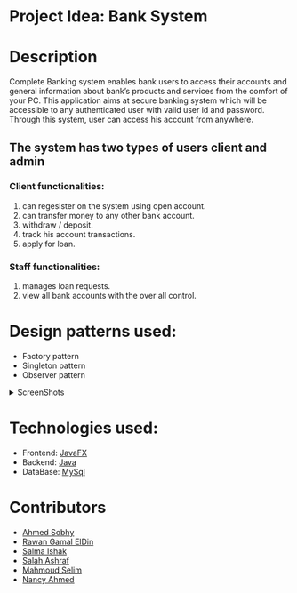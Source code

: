 # Project Idea: Bank System
# Description
<p>
 Complete Banking system enables bank users to access their accounts and general information 
about bank’s products and services from the comfort of your PC. This application aims at secure 
banking system which will be accessible to any authenticated user with valid user id and password. 
Through this system, user can access his account from anywhere.
</p>
<h2>The system has two types of users client and admin</h2>
<h3>Client functionalities:</h3>
<ol>
 <li>can regesister on the system using open account.</li>
 <li>can transfer money to any other bank account.</li>
 <li>withdraw / deposit.</li>
 <li>track his account transactions.</li>
 <li>apply for loan.</li>
</ol>
<h3>Staff functionalities:</h3>
<ol>
 <li>manages loan requests.</li>
 <li>view all bank accounts with the over all control.</li>
</ol>
<h1>Design patterns used:</h1>
<ul>
 <li>Factory pattern</li>
 <li>Singleton pattern</li>
 <li>Observer pattern</li>
</ul>
<details>
  <summary>ScreenShots</summary>
<p>
<img src="https://github.com/salahashraf253/BankSystem/blob/main/ScreenShots/MainWindow.png" >
</p>
</details>
<h1>Technologies used:</h1>
<ul>
 <li>Frontend: <a href="https://openjfx.io/" > JavaFX</a></li>
 <li>Backend: <a href="https://www.java.com/en/" > Java </a> </li>
 <li>DataBase: <a href="https://www.mysql.com/" > MySql </a> </li>
 </ul>
<h1>Contributors</h1>
<ul>
 <li><a href="https://github.com/AhmdSobhy">Ahmed Sobhy</a></li>
   <li><a href="https://github.com/\RawanGamalElDin12">Rawan Gamal ElDin</a></li>
 <li><a href="https://github.com/Salmaishak">Salma Ishak</a></li>
  <li><a href="https://github.com/salahashraf253">Salah Ashraf </a></li>
  <li><a href="https://github.com/Mahmoudelim">Mahmoud Selim</a></li>
  <li><a href="https://github.com/Nancyy20">Nancy Ahmed</a></li>
</ul>
